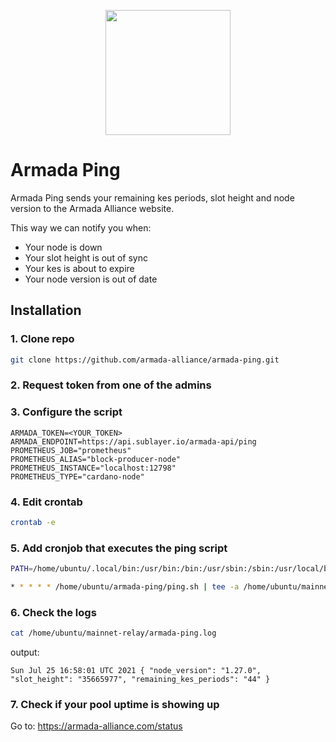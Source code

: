 <p align="center"><img width="200px" src="https://armada-alliance.com/ship-420.png"></img></p>

# Armada Ping

Armada Ping sends your remaining kes periods, slot height and node version to the Armada Alliance website.

This way we can notify you when:
- Your node is down
- Your slot height is out of sync
- Your kes is about to expire
- Your node version is out of date

## Installation

### 1. Clone repo
```bash
git clone https://github.com/armada-alliance/armada-ping.git
```

### 2. Request token from one of the admins

### 3. Configure the script
```
ARMADA_TOKEN=<YOUR_TOKEN>
ARMADA_ENDPOINT=https://api.sublayer.io/armada-api/ping
PROMETHEUS_JOB="prometheus"
PROMETHEUS_ALIAS="block-producer-node"
PROMETHEUS_INSTANCE="localhost:12798"
PROMETHEUS_TYPE="cardano-node"
```

### 4. Edit crontab
```bash
crontab -e
```

### 5. Add cronjob that executes the ping script
```bash
PATH=/home/ubuntu/.local/bin:/usr/bin:/bin:/usr/sbin:/sbin:/usr/local/bin

* * * * * /home/ubuntu/armada-ping/ping.sh | tee -a /home/ubuntu/mainnet-relay/armada-ping.log
```

### 6. Check the logs

```bash
cat /home/ubuntu/mainnet-relay/armada-ping.log
```

output:
```
Sun Jul 25 16:58:01 UTC 2021 { "node_version": "1.27.0", "slot_height": "35665977", "remaining_kes_periods": "44" }
```

### 7. Check if your pool uptime is showing up

Go to: https://armada-alliance.com/status
